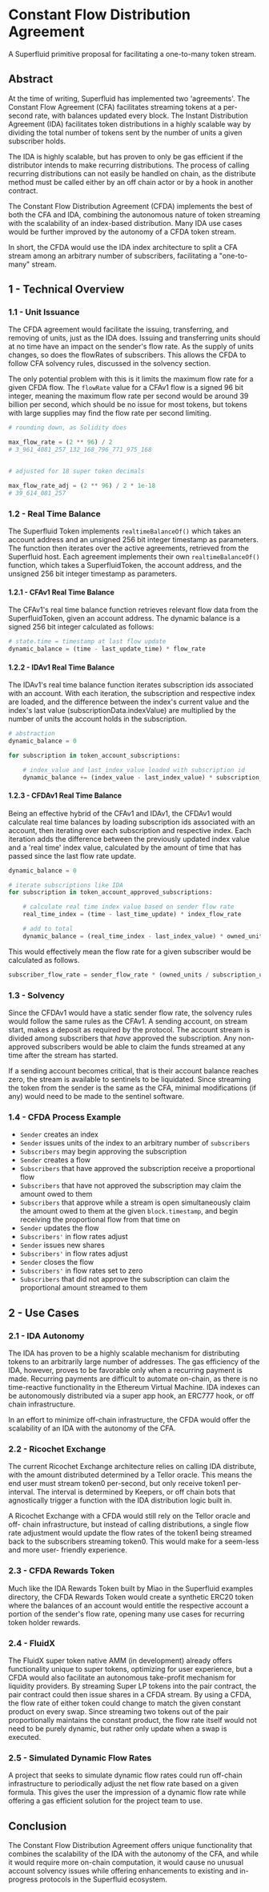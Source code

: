 # Constant Flow Distribution Agreement

A Superfluid primitive proposal for facilitating a one-to-many token stream.

## Abstract

At the time of writing, Superfluid has implemented two 'agreements'. The
Constant Flow Agreement (CFA) facilitates streaming tokens at a per-second rate,
with balances updated every block. The Instant Distribution Agreement (IDA)
facilitates token distributions in a highly scalable way by dividing the total
number of tokens sent by the number of units a given subscriber holds.

The IDA is highly scalable, but has proven to only be gas efficient if the
distributor intends to make recurring distributions. The process of calling
recurring distributions can not easily be handled on chain, as the distribute
method must be called either by an off chain actor or by a hook in another
contract.

The Constant Flow Distribution Agreement (CFDA) implements the best of both the
CFA and IDA, combining the autonomous nature of token streaming with the
scalability of an index-based distribution. Many IDA use cases would be further
improved by the autonomy of a CFDA token stream.

In short, the CFDA would use the IDA index architecture to split a CFA stream
among an arbitrary number of subscribers, facilitating a "one-to-many" stream.

## 1 - Technical Overview

### 1.1 - Unit Issuance

The CFDA agreement would facilitate the issuing, transferring, and removing of
units, just as the IDA does. Issuing and transferring units should at no time
have an impact on the sender's flow rate. As the supply of units changes, so
does the flowRates of subscribers. This allows the CFDA to follow CFA solvency
rules, discussed in the solvency section.

The only potential problem with this is it limits the maximum flow rate for a
given CFDA flow. The `flowRate` value for a CFAv1 flow is a signed 96 bit
integer, meaning the maximum flow rate per second would be around 39 billion per
second, which should be no issue for most tokens, but tokens with large supplies
may find the flow rate per second limiting.

```python
# rounding down, as Solidity does

max_flow_rate = (2 ** 96) / 2
# 3_961_4081_257_132_168_796_771_975_168


# adjusted for 18 super token decimals

max_flow_rate_adj = (2 ** 96) / 2 * 1e-18
# 39_614_081_257
```

### 1.2 - Real Time Balance

The Superfluid Token implements `realtimeBalanceOf()` which takes an account
address and an unsigned 256 bit integer timestamp as parameters. The function
then iterates over the active agreements, retrieved from the Superfluid host.
Each agreement implements their own `realtimeBalanceOf()` function, which takes
a SuperfluidToken, the account address, and the unsigned 256 bit
integer timestamp as parameters.

#### 1.2.1 - CFAv1 Real Time Balance

The CFAv1's real time balance function retrieves relevant flow data from the
SuperfluidToken, given an account address. The dynamic balance is a signed 256
bit integer calculated as follows:

```python
# state.time = timestamp at last flow update
dynamic_balance = (time - last_update_time) * flow_rate
```

#### 1.2.2 - IDAv1 Real Time Balance

The IDAv1's real time balance function iterates subscription ids associated with
an account. With each iteration, the subscription and respective index are
loaded, and the difference between the index's current value and the index's
last value (subscriptionData.indexValue) are multiplied by the number of units
the account holds in the subscription.

```python
# abstraction
dynamic_balance = 0

for subscription in token_account_subscriptions:

    # index_value and last_index_value loaded with subscription id
    dynamic_balance += (index_value - last_index_value) * subscription_owned_units
```

#### 1.2.3 - CFDAv1 Real Time Balance

Being an effective hybrid of the CFAv1 and IDAv1, the CFDAv1 would calculate
real time balances by loading subscription ids associated with an account, then
iterating over each subscription and respective index. Each iteration adds the
difference between the previously updated index value and a 'real time' index
value, calculated by the amount of time that has passed since the last flow rate
update.

```python
dynamic_balance = 0

# iterate subscriptions like IDA
for subscription in token_account_approved_subscriptions:

    # calculate real time index value based on sender flow rate
    real_time_index = (time - last_time_update) * index_flow_rate

    # add to total
    dynamic_balance = (real_time_index - last_index_value) * owned_units

```
This would effectively mean the flow rate for a given subscriber would be
calculated as follows.

```python
subscriber_flow_rate = sender_flow_rate * (owned_units / subscription_units)
```

### 1.3 - Solvency

Since the CFDAv1 would have a static sender flow rate, the solvency rules would
follow the same rules as the CFAv1. A sending account, on stream start, makes a
deposit as required by the protocol. The account stream is divided among
subscribers that *have* approved the subscription. Any non-approved subscribers
would be able to claim the funds streamed at any time after the stream has
started.

If a sending account becomes critical, that is their account balance reaches
zero, the stream is available to sentinels to be liquidated. Since streaming the
token from the sender is the same as the CFA, minimal modifications (if any)
would need to be made to the sentinel software.

### 1.4 - CFDA Process Example

- `Sender` creates an index
- `Sender` issues units of the index to an arbitrary number of `subscribers`
- `Subscribers` may begin approving the subscription
- `Sender` creates a flow
- `Subscribers` that have approved the subscription receive a proportional flow
- `Subscribers` that have not approved the subscription may claim the amount
    owed to them
- `Subscribers` that approve while a stream is open simultaneously claim the
    amount owed to them at the given `block.timestamp`, and begin receiving the
    proportional flow from that time on
- `Sender` updates the flow
- `Subscribers'` in flow rates adjust
- `Sender` issues new shares
- `Subscribers'` in flow rates adjust
- `Sender` closes the flow
- `Subscribers'` in flow rates set to zero
- `Subscribers` that did not approve the subscription can claim the proportional
    amount streamed to them

## 2 - Use Cases

### 2.1 - IDA Autonomy

The IDA has proven to be a highly scalable mechanism for distributing tokens to
an arbitrarily large number of addresses. The gas efficiency of the IDA,
however, proves to be favorable only when a recurring payment is made. Recurring
payments are difficult to automate on-chain, as there is no time-reactive
functionality in the Ethereum Virtual Machine. IDA indexes can be autonomously
distributed via a super app hook, an ERC777 hook, or off chain infrastructure.

In an effort to minimize off-chain infrastructure, the CFDA would offer the
scalability of an IDA with the autonomy of the CFA.

### 2.2 - Ricochet Exchange

The current Ricochet Exchange architecture relies on calling IDA distribute,
with the amount distributed determined by a Tellor oracle. This means the end
user must stream token0 per-second, but only receive token1 per-interval. The
interval is determined by Keepers, or off chain bots that agnostically trigger
a function with the IDA distribution logic built in.

A Ricochet Exchange with a CFDA would still rely on the Tellor oracle and off-
chain infrastructure, but instead of calling distributions, a single flow rate
adjustment would update the flow rates of the token1 being streamed back to the
subscribers streaming token0. This would make for a seem-less and more user-
friendly experience.

### 2.3 - CFDA Rewards Token

Much like the IDA Rewards Token built by Miao in the Superfluid examples
directory, the CFDA Rewards Token would create a synthetic ERC20 token where the
balances of an account would entitle the respective account a portion of the
sender's flow rate, opening many use cases for recurring token holder rewards.

### 2.4 - FluidX

The FluidX super token native AMM (in development) already offers functionality
unique to super tokens, optimizing for user experience, but a CFDA would also
facilitate an autonomous take-profit mechanism for liquidity providers. By
streaming Super LP tokens into the pair contract, the pair contract could then
issue shares in a CFDA stream. By using a CFDA, the flow rate of either token
could change to match the given constant product on every swap. Since streaming
two tokens out of the pair proportionally maintains the constant product, the
flow rate itself would not need to be purely dynamic, but rather only update
when a swap is executed.

### 2.5 - Simulated Dynamic Flow Rates

A project that seeks to simulate dynamic flow rates could run off-chain
infrastructure to periodically adjust the net flow rate based on a given
formula. This gives the user the impression of a dynamic flow rate while
offering a gas efficient solution for the project team to use.

## Conclusion

The Constant Flow Distribution Agreement offers unique functionality that
combines the scalability of the IDA with the autonomy of the CFA, and while it
would require more on-chain computation, it would cause no unusual account
solvency issues while offering enhancements to existing and in-progress
protocols in the Superfluid ecosystem.

